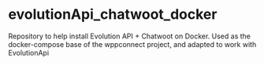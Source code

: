 # evolutionApi_chatwoot_docker
Repository to help install Evolution API + Chatwoot on Docker.  Used as the docker-compose base of the wppconnect project, and adapted to work with EvolutionApi
